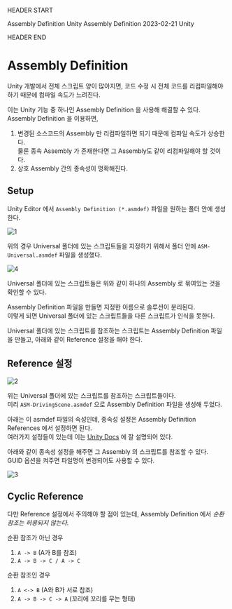 HEADER START

Assembly Definition
Unity Assembly Definition
2023-02-21
Unity

HEADER END

# Assembly Definition

Unity 개발에서 전체 스크립트 양이 많아지면,
코드 수정 시 전체 코드를 리컴파일해야 하기 때문에 컴파일 속도가 느려진다.

이는 Unity 기능 중 하나인 Assembly Definition 을 사용해 해결할 수 있다.  
Assembly Definition 을 이용하면,

1. 변경된 소스코드의 Assembly 만 리컴파일하면 되기 때문에 컴파일 속도가 상승한다.  
   물론 종속 Assembly 가 존재한다면 그 Assembly도 같이 리컴파일해야 할 것이다.
2. 상호 Assembly 간의 종속성이 명확해진다.

## Setup

Unity Editor 에서 `Assembly Definition (*.asmdef)` 파일을 원하는 폴더 안에 생성한다.

![1](/imgs/post_imgs/unity_asm_def/1.png)

위의 경우 Universal 폴더에 있는 스크립트들을 지정하기 위해서 폴더 안에 `ASM-Universal.asmdef` 파일을 생성했다.

![4](/imgs/post_imgs/unity_asm_def/4.png)

Universal 폴더에 있는 스크립트들은 위와 같이 하나의 Assembly 로 묶여있는 것을 확인할 수 있다.

Assembly Definition 파일을 만들면 지정한 이름으로 솔루션이 분리된다.  
이렇게 되면 Universal 폴더에 있는 스크립트들을 다른 스크립트가 인식을 못한다.

Universal 폴더에 있는 스크립트를 참조하는 스크립트는 Assembly Definition 파일을 만들고, 아래와 같이 Reference 설정을 해야 한다.

## Reference 설정

![2](/imgs/post_imgs/unity_asm_def/2.png)

위는 Universal 폴더에 있는 스크립트를 참조하는 스크립트들이다.  
미리 `ASM-DrivingScene.asmdef` 으로 Assembly Definition 파일을 생성해 두었다.

아래는 이 asmdef 파일의 속성인데, 종속성 설정은 Assembly Definition References 에서 설정하면 된다.  
여러가지 설정들이 있는데 이는 [Unity Docs](https://docs.unity3d.com/kr/current/Manual/ScriptCompilationAssemblyDefinitionFiles.html) 에 잘 설명되어 있다.

아래와 같이 종속성 설정을 해주면 그 Assembly 의 스크립트를 참조할 수 있다.  
GUID 옵션을 켜주면 파일명이 변경되어도 사용할 수 있다.

![3](/imgs/post_imgs/unity_asm_def/3.png)

## Cyclic Reference

다만 Reference 설정에서 주의해야 할 점이 있는데, Assembly Definition 에서 _순환 참조는 허용되지 않는다._

순환 참조가 아닌 경우

1. `A -> B` (A가 B를 참조)
2. `A -> B -> C / A -> C`

순환 참조인 경우

1. `A <-> B` (A와 B가 서로 참조)
2. `A -> B -> C -> A` (꼬리에 꼬리를 무는 형태)
